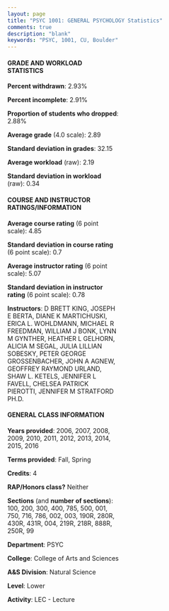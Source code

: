 ```yaml
---
layout: page
title: "PSYC 1001: GENERAL PSYCHOLOGY Statistics"
comments: true
description: "blank"
keywords: "PSYC, 1001, CU, Boulder"
--- 
```

<head>
<script src="https://ajax.googleapis.com/ajax/libs/jquery/2.1.3/jquery.min.js"></script>
<script src="https://dl.dropboxusercontent.com/s/pc42nxpaw1ea4o9/highcharts.js?dl=0"></script>
<!-- <script src="../assets/js/highcharts.js"></script> -->
<style type="text/css">@font-face {
	font-family: "Bebas Neue";
	src: url(https://www.filehosting.org/file/details/544349/BebasNeue%20Regular.otf) format("opentype");
	}
	h1.Bebas { 
		font-family: "Bebas Neue", Verdana, Tahoma;
	}
</style>
</head>
<body>
	<div id="container" style="float: right; width: 45%; height: 88%; margin-left: 2.5%; margin-right: 2.5%;"></div>
	<script language="JavaScript">
		$(document).ready(function() {
		var chart = {type: 'column'};
		var title = {text: 'Grade Distribution'};
		var xAxis = {categories: ['A','B','C','D','F'],crosshair: true};
		var yAxis = {min: 0,title: {text: 'Percentage'}};
		var tooltip = {headerFormat: '<center><b><span style="font-size:20px">{point.key}</span></b></center>',
		               pointFormat: '<td style="padding:0"><b>{point.y:.1f}%</b></td>',
		               footerFormat: '</table>',shared: true,useHTML: true};
		var plotOptions = {column: {pointPadding: 0.0,borderWidth: 0}};  
		var credits = {enabled: false};var series= [{name: 'Percent',data: [26.76,40.65,22.88,6.09,3.62,]}];
		var json = {};
		json.chart = chart;
		json.title = title;
		json.tooltip = tooltip;
		json.xAxis = xAxis;
		json.yAxis = yAxis;  
		json.series = series;
		json.plotOptions = plotOptions;  
		json.credits = credits;
		$('#container').highcharts(json);
	});
	</script>
</body>
			   
#### GRADE AND WORKLOAD STATISTICS

**Percent withdrawn**: 2.93%

**Percent incomplete**: 2.91%

**Proportion of students who dropped**: 2.88%

**Average grade** (4.0 scale): 2.89

**Standard deviation in grades**: 32.15

**Average workload** (raw): 2.19

**Standard deviation in workload** (raw): 0.34

#### COURSE AND INSTRUCTOR RATINGS/INFORMATION

**Average course rating** (6 point scale): 4.85

**Standard deviation in course rating** (6 point scale): 0.7

**Average instructor rating** (6 point scale): 5.07

**Standard deviation in instructor rating** (6 point scale): 0.78

**Instructors**: D BRETT KING, JOSEPH E BERTA, DIANE K MARTICHUSKI, ERICA L. WOHLDMANN, MICHAEL R FREEDMAN, WILLIAM J BONK, LYNN M GYNTHER, HEATHER L GELHORN, ALICIA M SEGAL, JULIA LILLIAN SOBESKY, PETER GEORGE GROSSENBACHER, JOHN A AGNEW, GEOFFREY RAYMOND URLAND, SHAW L. KETELS, JENNIFER L FAVELL, CHELSEA PATRICK PIEROTTI, JENNIFER M STRATFORD PH.D.

#### GENERAL CLASS INFORMATION

**Years provided**: 2006, 2007, 2008, 2009, 2010, 2011, 2012, 2013, 2014, 2015, 2016

**Terms provided**: Fall, Spring

**Credits**: 4

**RAP/Honors class?** Neither

**Sections** (and **number of sections**): 100, 200, 300, 400, 785, 500, 001, 750, 716, 786, 002, 003, 190R, 280R, 430R, 431R, 004, 219R, 218R, 888R, 250R, 99

**Department**: PSYC

**College**: College of Arts and Sciences

**A&S Division**: Natural Science

**Level**: Lower

**Activity**: LEC - Lecture